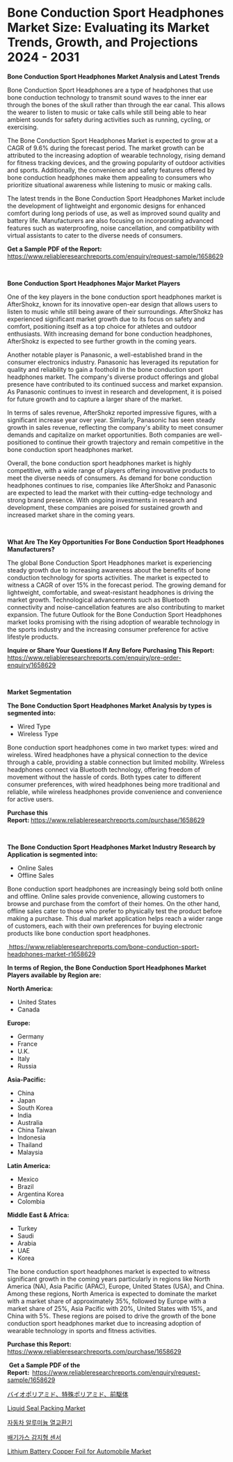 <p><h1>Bone Conduction Sport Headphones Market Size: Evaluating its Market Trends, Growth, and Projections 2024 - 2031</h1></p><p><strong>Bone Conduction Sport Headphones Market Analysis and Latest Trends</strong></p>
<p><p>Bone Conduction Sport Headphones are a type of headphones that use bone conduction technology to transmit sound waves to the inner ear through the bones of the skull rather than through the ear canal. This allows the wearer to listen to music or take calls while still being able to hear ambient sounds for safety during activities such as running, cycling, or exercising.</p><p>The Bone Conduction Sport Headphones Market is expected to grow at a CAGR of 9.6% during the forecast period. The market growth can be attributed to the increasing adoption of wearable technology, rising demand for fitness tracking devices, and the growing popularity of outdoor activities and sports. Additionally, the convenience and safety features offered by bone conduction headphones make them appealing to consumers who prioritize situational awareness while listening to music or making calls.</p><p>The latest trends in the Bone Conduction Sport Headphones Market include the development of lightweight and ergonomic designs for enhanced comfort during long periods of use, as well as improved sound quality and battery life. Manufacturers are also focusing on incorporating advanced features such as waterproofing, noise cancellation, and compatibility with virtual assistants to cater to the diverse needs of consumers.</p></p>
<p><strong>Get a Sample PDF of the Report:&nbsp;</strong> <a href="https://www.reliableresearchreports.com/enquiry/request-sample/1658629">https://www.reliableresearchreports.com/enquiry/request-sample/1658629</a></p>
<p>&nbsp;</p>
<p><strong>Bone Conduction Sport Headphones Major Market Players</strong></p>
<p><p>One of the key players in the bone conduction sport headphones market is AfterShokz, known for its innovative open-ear design that allows users to listen to music while still being aware of their surroundings. AfterShokz has experienced significant market growth due to its focus on safety and comfort, positioning itself as a top choice for athletes and outdoor enthusiasts. With increasing demand for bone conduction headphones, AfterShokz is expected to see further growth in the coming years.</p><p>Another notable player is Panasonic, a well-established brand in the consumer electronics industry. Panasonic has leveraged its reputation for quality and reliability to gain a foothold in the bone conduction sport headphones market. The company's diverse product offerings and global presence have contributed to its continued success and market expansion. As Panasonic continues to invest in research and development, it is poised for future growth and to capture a larger share of the market.</p><p>In terms of sales revenue, AfterShokz reported impressive figures, with a significant increase year over year. Similarly, Panasonic has seen steady growth in sales revenue, reflecting the company's ability to meet consumer demands and capitalize on market opportunities. Both companies are well-positioned to continue their growth trajectory and remain competitive in the bone conduction sport headphones market.</p><p>Overall, the bone conduction sport headphones market is highly competitive, with a wide range of players offering innovative products to meet the diverse needs of consumers. As demand for bone conduction headphones continues to rise, companies like AfterShokz and Panasonic are expected to lead the market with their cutting-edge technology and strong brand presence. With ongoing investments in research and development, these companies are poised for sustained growth and increased market share in the coming years.</p></p>
<p>&nbsp;</p>
<p><strong>What Are The Key Opportunities For Bone Conduction Sport Headphones Manufacturers?</strong></p>
<p><p>The global Bone Conduction Sport Headphones market is experiencing steady growth due to increasing awareness about the benefits of bone conduction technology for sports activities. The market is expected to witness a CAGR of over 15% in the forecast period. The growing demand for lightweight, comfortable, and sweat-resistant headphones is driving the market growth. Technological advancements such as Bluetooth connectivity and noise-cancellation features are also contributing to market expansion. The future Outlook for the Bone Conduction Sport Headphones market looks promising with the rising adoption of wearable technology in the sports industry and the increasing consumer preference for active lifestyle products.</p></p>
<p><strong>Inquire or Share Your Questions If Any Before Purchasing This Report:</strong> <a href="https://www.reliableresearchreports.com/enquiry/pre-order-enquiry/1658629">https://www.reliableresearchreports.com/enquiry/pre-order-enquiry/1658629</a></p>
<p>&nbsp;</p>
<p><strong>Market Segmentation</strong></p>
<p><strong>The Bone Conduction Sport Headphones Market Analysis by types is segmented into:</strong></p>
<p><ul><li>Wired Type</li><li>Wireless Type</li></ul></p>
<p><p>Bone conduction sport headphones come in two market types: wired and wireless. Wired headphones have a physical connection to the device through a cable, providing a stable connection but limited mobility. Wireless headphones connect via Bluetooth technology, offering freedom of movement without the hassle of cords. Both types cater to different consumer preferences, with wired headphones being more traditional and reliable, while wireless headphones provide convenience and convenience for active users.</p></p>
<p><strong>Purchase this Report:&nbsp;</strong><a href="https://www.reliableresearchreports.com/purchase/1658629">https://www.reliableresearchreports.com/purchase/1658629</a></p>
<p>&nbsp;</p>
<p><strong>The Bone Conduction Sport Headphones Market Industry Research by Application is segmented into:</strong></p>
<p><ul><li>Online Sales</li><li>Offline Sales</li></ul></p>
<p><p>Bone conduction sport headphones are increasingly being sold both online and offline. Online sales provide convenience, allowing customers to browse and purchase from the comfort of their homes. On the other hand, offline sales cater to those who prefer to physically test the product before making a purchase. This dual market application helps reach a wider range of customers, each with their own preferences for buying electronic products like bone conduction sport headphones.</p></p>
<p><a href="https://www.reliableresearchreports.com/bone-conduction-sport-headphones-market-r1658629">&nbsp;https://www.reliableresearchreports.com/bone-conduction-sport-headphones-market-r1658629</a></p>
<p><strong>In terms of Region, the Bone Conduction Sport Headphones Market Players available by Region are:</strong></p>
<p>
    <p> <strong> North America: </strong>
        <ul>
            <li>United States</li>
            <li>Canada</li>
        </ul>
        </p> 
    <p> <strong> Europe: </strong>
        <ul>
            <li>Germany</li>
            <li>France</li>
            <li>U.K.</li>
            <li>Italy</li>
            <li>Russia</li>
        </ul>
        </p> 
    <p> <strong> Asia-Pacific: </strong>
        <ul>
            <li>China</li>
            <li>Japan</li>
            <li>South Korea</li>
            <li>India</li>
            <li>Australia</li>
            <li>China Taiwan</li>
            <li>Indonesia</li>
            <li>Thailand</li>
            <li>Malaysia</li>
        </ul>
        </p> 
    <p> <strong> Latin America: </strong>
        <ul>
            <li>Mexico</li>
            <li>Brazil</li>
            <li>Argentina Korea</li>
            <li>Colombia</li>
        </ul>
        </p> 
    <p> <strong> Middle East & Africa: </strong>
        <ul>
            <li>Turkey</li>
            <li>Saudi</li>
            <li>Arabia</li>
            <li>UAE</li>
            <li>Korea</li>
        </ul>
    </p>
    </p>
<p><p>The bone conduction sport headphones market is expected to witness significant growth in the coming years particularly in regions like North America (NA), Asia Pacific (APAC), Europe, United States (USA), and China. Among these regions, North America is expected to dominate the market with a market share of approximately 35%, followed by Europe with a market share of 25%, Asia Pacific with 20%, United States with 15%, and China with 5%. These regions are poised to drive the growth of the bone conduction sport headphones market due to increasing adoption of wearable technology in sports and fitness activities.</p></p>
<p><strong>Purchase this Report: </strong><a href="https://www.reliableresearchreports.com/purchase/1658629">https://www.reliableresearchreports.com/purchase/1658629</a></p>
<p>&nbsp;<strong>Get a Sample PDF of the Report:&nbsp;&nbsp;</strong><a href="https://www.reliableresearchreports.com/enquiry/request-sample/1658629">https://www.reliableresearchreports.com/enquiry/request-sample/1658629</a></p>
<p><strong></strong></p>
<p><p><a href="https://medium.com/@stantonhane1/%E3%82%B0%E3%83%AD%E3%83%BC%E3%83%90%E3%83%AB%E3%83%90%E3%82%A4%E3%82%AA%E3%83%9D%E3%83%AA%E3%82%A2%E3%83%9F%E3%83%89-%E7%89%B9%E6%AE%8A%E3%83%9D%E3%83%AA%E3%82%A2%E3%83%9F%E3%83%89-%E5%89%8D%E9%A7%86%E4%BD%93%E7%94%A3%E6%A5%AD-%E3%82%BF%E3%82%A4%E3%83%97-%E5%BF%9C%E7%94%A8-%E5%B8%82%E5%A0%B4%E3%83%97%E3%83%AC%E3%83%BC%E3%83%A4%E3%83%BC-%E5%9C%B0%E5%9F%9F%E5%88%A5%E6%88%90%E9%95%B7%E5%88%86%E6%9E%90-%E5%B0%86%E6%9D%A5%E3%82%B7%E3%83%8A%E3%83%AA%E3%82%AA-2024%E5%B9%B4-2031%E5%B9%B4-ed3d06a5b733">バイオポリアミド、特殊ポリアミド、前駆体</a></p><p><a href="https://github.com/sonuprakash1/Market-Research-Report-List-3/blob/main/liquid-seal-packing-market.md">Liquid Seal Packing Market</a></p><p><a href="https://github.com/RichardLueilwitz787/Market-Research-Report-List-2/blob/main/9590032147455.md">자동차 알루미늄 열교환기</a></p><p><a href="https://github.com/fredrickeglers/Market-Research-Report-List-2/blob/main/4427681147454.md">배기가스 감지형 센서</a></p><p><a href="https://github.com/Whitneyboyettebo9kiw7yr13/Market-Research-Report-List-3/blob/main/lithium-battery-copper-foil-for-automobile-market.md">Lithium Battery Copper Foil for Automobile Market</a></p></p>